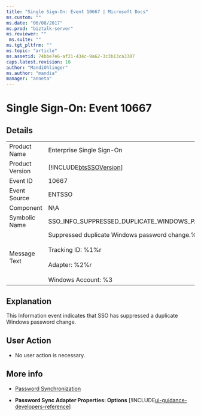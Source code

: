 ```yaml
---
title: "Single Sign-On: Event 10667 | Microsoft Docs"
ms.custom: ""
ms.date: "06/08/2017"
ms.prod: "biztalk-server"
ms.reviewer: ""
 ms.suite: ""
ms.tgt_pltfrm: ""
ms.topic: "article"
ms.assetid: 74bbe7e6-af21-434c-9a62-3c3b13ca3307
caps.latest.revision: 10
author: "MandiOhlinger"
ms.author: "mandia"
manager: "anneta"
---
```

# Single Sign-On: Event 10667
## Details  
  
|||  
|-|-|  
|Product Name|Enterprise Single Sign-On|  
|Product Version|[!INCLUDE[btsSSOVersion](../includes/btsssoversion-md.md)]|  
|Event ID|10667|  
|Event Source|ENTSSO|  
|Component|N\A|  
|Symbolic Name|SSO_INFO_SUPPRESSED_DUPLICATE_WINDOWS_PASSWORD_CHANGE|  
|Message Text|Suppressed duplicate Windows password change.%r<br /><br /> Tracking ID: %1%r<br /><br /> Adapter: %2%r<br /><br /> Windows Account: %3|  
  
## Explanation  
 This Information event indicates that SSO has suppressed a duplicate Windows password change.  
  
## User Action  
  
-   No user action is necessary.  
  
## More info
  
-   [Password Synchronization](../core/password-synchronization2.md)  
  
-   **Password Sync Adapter Properties: Options** [!INCLUDE[ui-guidance-developers-reference](../includes/ui-guidance-developers-reference.md)]